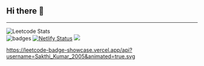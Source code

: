 ## Hi there 👋
---

![Leetcode Stats](https://leetcard.jacoblin.cool/Sakthi_Kumar_2005?theme=dark&ext=contest)  
![badges](https://leetcode-badge-showcase.vercel.app/api?username=Sakthi_Kumar_2005&animated=true)
[![Netlify Status](https://api.netlify.com/api/v1/badges/cb52fe0e-a248-4c82-bb7a-d978512b92c0/deploy-status)](https://app.netlify.com/sites/portfolio-sakthikumar/deploys)
<img src="https://leetcode-badge-showcase.vercel.app/api?username=Sakthi_Kumar_2005&animated=true"/>

https://leetcode-badge-showcase.vercel.app/api?username=Sakthi_Kumar_2005&animated=true.svg
<br/>
<br/>
<!--
**sakthi-2005/sakthi-2005** is a ✨ _special_ ✨ repository because its `README.md` (this file) appears on your GitHub profile.

Here are some ideas to get you started:

- 🔭 I’m currently working on ...
- 🌱 I’m currently learning ...
- 👯 I’m looking to collaborate on ...
- 🤔 I’m looking for help with ...
- 💬 Ask me about ...
- 📫 How to reach me: ...
- 😄 Pronouns: ...
- ⚡ Fun fact: ...
-->
